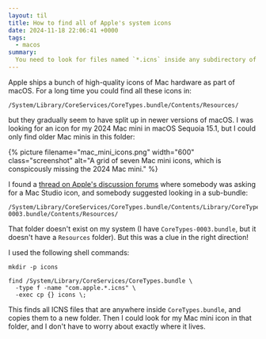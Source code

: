 ```yaml
---
layout: til
title: How to find all of Apple's system icons
date: 2024-11-18 22:06:41 +0000
tags:
  - macos
summary:
  You need to look for files named `*.icns` inside any subdirectory of `CoreTypes.bundle`.
---
```

Apple ships a bunch of high-quality icons of Mac hardware as part of macOS.
For a long time you could find all these icons in:

<pre style="text-wrap: wrap;"><code>/System/Library/CoreServices/CoreTypes.bundle/Contents/Resources/</code></pre>

but they gradually seem to have split up in newer versions of macOS.
I was looking for an icon for my 2024 Mac mini in macOS Sequoia 15.1, but I could only find older Mac minis in this folder:

{%
  picture
  filename="mac_mini_icons.png"
  width="600"
  class="screenshot"
  alt="A grid of seven Mac mini icons, which is conspicously missing the 2024 Mac mini."
%}

I found a [thread on Apple's discussion forums](https://discussions.apple.com/thread/254485283?answerId=258385613022&sortBy=rank#258385613022) where somebody was asking for a Mac Studio icon, and somebody suggested looking in a sub-bundle:

<pre style="text-wrap: wrap;"><code>/System/Library/CoreServices/CoreTypes.bundle/Contents/Library/CoreTypes-0003.bundle/Contents/Resources/</code></pre>

That folder doesn't exist on my system (I have `CoreTypes-0003.bundle`, but it doesn't have a `Resources` folder).
But this was a clue in the right direction!

I used the following shell commands:

```shell
mkdir -p icons

find /System/Library/CoreServices/CoreTypes.bundle \
  -type f -name "com.apple.*.icns" \
  -exec cp {} icons \;
```

This finds all ICNS files that are anywhere inside `CoreTypes.bundle`, and copies them to a new folder.
Then I could look for my Mac mini icon in that folder, and I don't have to worry about exactly where it lives.
